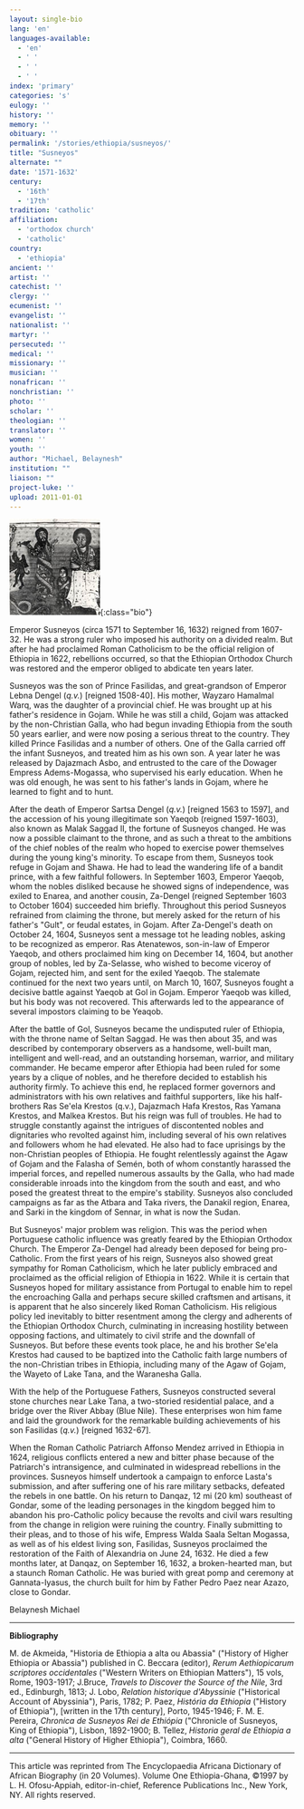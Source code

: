 ```yaml
---
layout: single-bio
lang: 'en'
languages-available:
  - 'en'
  - ' '
  - ' '
  - ' '
index: 'primary'
categories: 's'
eulogy: ''
history: ''
memory: ''
obituary: ''
permalink: '/stories/ethiopia/susneyos/'
title: "Susneyos"
alternate: ""
date: '1571-1632'
century:
  - '16th'
  - '17th'
tradition: 'catholic'
affiliation:
  - 'orthodox church'
  - 'catholic'
country:
  - 'ethiopia'
ancient: ''
artist: ''
catechist: ''
clergy: ''
ecumenist: ''
evangelist: ''
nationalist: ''
martyr: ''
persecuted: ''
medical: ''
missionary: ''
musician: ''
nonafrican: ''
nonchristian: ''
photo: ''
scholar: ''
theologian: ''
translator: ''
women: ''
youth: ''
author: "Michael, Belaynesh"
institution: ""
liaison: ""
project-luke: ''
upload: 2011-01-01
---
```


![Susneyos](/images/bio-pics/ethiopia/susneyos/susneyos-small.jpg){:class="bio"}

Emperor Susneyos (circa 1571 to September 16, 1632) reigned from 1607-32. He was a strong ruler who imposed his authority on a divided realm. But after he had proclaimed Roman Catholicism to be the official religion of Ethiopia in 1622, rebellions occurred, so that the Ethiopian Orthodox Church was restored and the emperor obliged to abdicate ten years later.

Susneyos was the son of Prince Fasilidas, and great-grandson of Emperor Lebna Dengel (*q.v.*) [reigned 1508-40]. His mother, Wayzaro Hamalmal Warq, was the daughter of a provincial chief. He was brought up at his father's residence in Gojam. While he was still a child, Gojam was attacked by the non-Christian Galla, who had begun invading Ethiopia from the south 50 years earlier, and were now posing a serious threat to the country. They killed Prince Fasilidas and a number of others. One of the Galla carried off the infant Susneyos, and treated him as his own son. A year later he was released by Dajazmach Asbo, and entrusted to the care of the Dowager Empress Adems-Mogassa, who supervised his early education. When he was old enough, he was sent to his father's lands in Gojam, where he learned to fight and to hunt.

After the death of Emperor Sartsa Dengel (*q.v.*) [reigned 1563 to 1597], and the accession of his young illegitimate son Yaeqob (reigned 1597-1603), also known as Malak Saggad II, the fortune of Susneyos changed. He was now a possible claimant to the throne, and as such a threat to the ambitions of the chief nobles of the realm who hoped to exercise power themselves during the young king's minority. To escape from them, Susneyos took refuge in Gojam and Shawa. He had to lead the wandering life of a bandit prince, with a few faithful followers. In September 1603, Emperor Yaeqob, whom the nobles disliked because he showed signs of independence, was exiled to Enarea, and another cousin, Za-Dengel (reigned September 1603 to October 1604) succeeded him briefly. Throughout this period Susneyos refrained from claiming the throne, but merely asked for the return of his father's "Gult", or feudal estates, in Gojam. After Za-Dengel's death on October 24, 1604, Susneyos sent a message tot he leading nobles, asking to be recognized as emperor. Ras Atenatewos, son-in-law of Emperor Yaeqob, and others proclaimed him king on December 14, 1604, but another group of nobles, led by Za-Selasse, who wished to become viceroy of Gojam, rejected him, and sent for the exiled Yaeqob. The stalemate continued for the next two years until, on March 10, 1607, Susneyos fought a decisive battle against Yaeqob at Gol in Gojam. Emperor Yaeqob was killed, but his body was not recovered. This afterwards led to the appearance of several impostors claiming to be Yeaqob.

After the battle of Gol, Susneyos became the undisputed ruler of Ethiopia, with the throne name of Seltan Saggad. He was then about 35, and was described by contemporary observers as a handsome, well-built man, intelligent and well-read, and an outstanding horseman, warrior, and military commander. He became emperor after Ethiopia had been ruled for some years by a clique of nobles, and he therefore decided to establish his authority firmly. To achieve this end, he replaced former governors and administrators with his own relatives and faithful supporters, like his half-brothers Ras Se'ela Krestos (q.v.), Dajazmach Hafa Krestos, Ras Yamana Krestos, and Malkea Krestos. But his reign was full of troubles. He had to struggle constantly against the intrigues of discontented nobles and dignitaries who revolted against him, including several of his own relatives and followers whom he had elevated. He also had to face uprisings by the non-Christian peoples of Ethiopia. He fought relentlessly against the Agaw of Gojam and the Falasha of Semén, both of whom constantly harassed the imperial forces, and repelled numerous assaults by the Galla, who had made considerable inroads into the kingdom from the south and east, and who posed the greatest threat to the empire's stability. Susneyos also concluded campaigns as far as the Atbara and Taka rivers, the Danakil region, Enarea, and Sarki in the kingdom of Sennar, in what is now the Sudan.

But Susneyos' major problem was religion. This was the period when Portuguese catholic influence was greatly feared by the Ethiopian Orthodox Church. The Emperor Za-Dengel had already been deposed for being pro-Catholic. From the first years of his reign, Susneyos also showed great sympathy for Roman Catholicism, which he later publicly embraced and proclaimed as the official religion of Ethiopia in 1622. While it is certain that Susneyos hoped for military assistance from Portugal to enable him to repel the encroaching Galla and perhaps secure skilled craftsmen and artisans, it is apparent that he also sincerely liked Roman Catholicism. His religious policy led inevitably to bitter resentment among the clergy and adherents of the Ethiopian Orthodox Church, culminating in increasing hostility between opposing factions, and ultimately to civil strife and the downfall of Susneyos. But before these events took place, he and his brother Se'ela Krestos had caused to be baptized into the Catholic faith large numbers of the non-Christian tribes in Ethiopia, including many of the Agaw of Gojam, the Wayeto of Lake Tana, and the Waranesha Galla.

With the help of the Portuguese Fathers, Susneyos constructed several stone churches near Lake Tana, a two-storied residential palace, and a bridge over the River Abbay (Blue Nile). These enterprises won him fame and laid the groundwork for the remarkable building achievements of his son Fasilidas (*q.v.*) [reigned 1632-67].

When the Roman Catholic Patriarch Affonso Mendez arrived in Ethiopia in 1624, religious conflicts entered a new and bitter phase because of the Patriarch's intransigence, and culminated in widespread rebellions in the provinces. Susneyos himself undertook a campaign to enforce Lasta's submission, and after suffering one of his rare military setbacks, defeated the rebels in one battle. On his return to Danqaz, 12 mi (20 km) southeast of Gondar, some of the leading personages in the kingdom begged him to abandon his pro-Catholic policy because the revolts and civil wars resulting from the change in religion were ruining the country. Finally submitting to their pleas, and to those of his wife, Empress Walda Saala Seltan Mogassa, as well as of his eldest living son, Fasilidas, Susneyos proclaimed the restoration of the Faith of Alexandria on June 24, 1632. He died a few months later, at Danqaz, on September 16, 1632, a broken-hearted man, but a staunch Roman Catholic. He was buried with great pomp and ceremony at Gannata-Iyasus, the church built for him by Father Pedro Paez near Azazo, close to Gondar.

Belaynesh Michael

---

**Bibliography**

M. de Akmeida, "Historia de Ethiopia a alta ou Abassia" ("History of Higher Ethiopia or Abassia") published in C. Beccara (editor), *Rerum Aethiopicarum scriptores occidentales* ("Western Writers on Ethiopian Matters"), 15 vols, Rome, 1903-1917; J.Bruce, *Travels to Discover the Source of the Nile*, 3rd ed., Edinburgh, 1813; J. Lobo, *Relation historique d'Abyssinie* ("Historical Account of Abyssinia"), Paris, 1782; P. Paez, *História da Ethiopia* ("History of Ethiopia"), [written in the 17th century], Porto, 1945-1946; F. M. E. Pereira, *Chronica de Susneyos Rei de Ethiópia* ("Chronicle of Susneyos, King of Ethiopia"), Lisbon, 1892-1900; B. Tellez, *Historia geral de Ethiopia a alta* ("General History of Higher Ethiopia"), Coimbra, 1660.

---

This article was reprinted from The Encyclopaedia Africana Dictionary of African Biography (in 20 Volumes). Volume One Ethiopia-Ghana, ©1997 by L. H. Ofosu-Appiah, editor-in-chief, Reference Publications Inc., New York, NY. All rights reserved.
